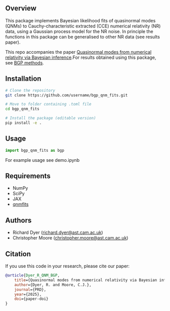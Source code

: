 ## Overview

This package implements Bayesian likelihood fits of quasinormal modes (QNMs) to Cauchy-characteristic extracted (CCE) numerical relativity (NR) data, using a Gaussian process model for the NR noise. In principle the functions in this package can be generalised to other NR data (see results paper). 

This repo accompanies the paper [Quasinormal modes from numerical relativity via Bayesian inference](https://doi.org/paper-doi).For results obtained using this package, see [BGP methods](https://github.com/Richardvnd/bgp_methods). 

## Installation

```bash
# Clone the repository
git clone https://github.com/username/bgp_qnm_fits.git

# Move to folder containing .toml file
cd bgp_qnm_fits

# Install the package (editable version)
pip install -e .

```

## Usage

```python
import bgp_qnm_fits as bgp

```

For example usage see demo.ipynb

## Requirements

- NumPy
- SciPy
- JAX
- [qnmfits](https://github.com/sxs-collaboration/qnmfits)

## Authors

- Richard Dyer (richard.dyer@ast.cam.ac.uk)
- Christopher Moore (christopher.moore@ast.cam.ac.uk)

## Citation

If you use this code in your research, please cite our paper:

```bibtex
@article{Dyer_R_QNM_BGP,
    title={Quasinormal modes from numerical relativity via Bayesian inference},
    author={Dyer, R. and Moore, C.J.},
    journal={PRD},
    year={2025},
    doi={paper-doi}
}
```